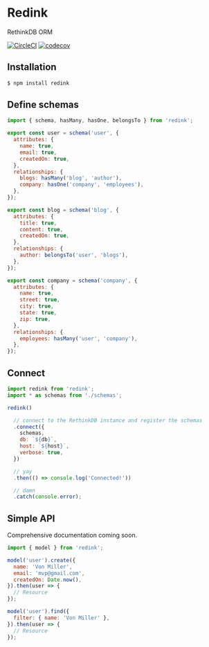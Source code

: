 # Redink
RethinkDB ORM

[![CircleCI](https://circleci.com/gh/endfire/redink.svg?style=svg)](https://circleci.com/gh/endfire/redink)
[![codecov](https://codecov.io/gh/endfire/redink/branch/master/graph/badge.svg)](https://codecov.io/gh/endfire/redink)

## Installation
```sh
$ npm install redink
```

## Define schemas
```js
import { schema, hasMany, hasOne, belongsTo } from 'redink';

export const user = schema('user', {
  attributes: {
    name: true,
    email: true,
    createdOn: true,
  },
  relationships: {
    blogs: hasMany('blog', 'author'),
    company: hasOne('company', 'employees'),
  },
});

export const blog = schema('blog', {
  attributes: {
    title: true,
    content: true,
    createdOn: true,
  },
  relationships: {
    author: belongsTo('user', 'blogs'),
  },
});

export const company = schema('company', {
  attributes: {
    name: true,
    street: true,
    city: true,
    state: true,
    zip: true,
  },
  relationships: {
    employees: hasMany('user', 'company'),
  },
});
```

## Connect
```js
import redink from 'redink';
import * as schemas from './schemas';

redink()

  // connect to the RethinkDB instance and register the schemas
  .connect({
    schemas,
    db: `${db}`,
    host: `${host}`,
    verbose: true,
  })

  // yay
  .then(() => console.log('Connected!'))

  // damn
  .catch(console.error);
```

## Simple API
Comprehensive documentation coming soon.
```js
import { model } from 'redink';

model('user').create({
  name: 'Von Miller',
  email: 'mvp@gmail.com',
  createdOn: Date.now(),
}).then(user => {
  // Resource
});

model('user').find({
  filter: { name: 'Von Miller' },
}).then(user => {
  // Resource
});
```
